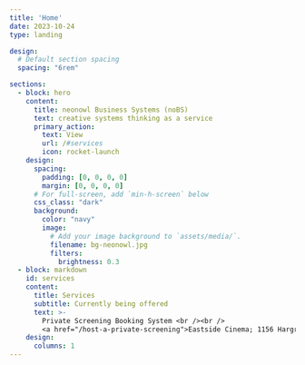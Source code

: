 ```yaml
---
title: 'Home'
date: 2023-10-24
type: landing

design:
  # Default section spacing
  spacing: "6rem"

sections:
  - block: hero
    content:
      title: neonowl Business Systems (noBS)
      text: creative systems thinking as a service
      primary_action:
        text: View
        url: /#services
        icon: rocket-launch
    design:
      spacing:
        padding: [0, 0, 0, 0]
        margin: [0, 0, 0, 0]
      # For full-screen, add `min-h-screen` below
      css_class: "dark"
      background:
        color: "navy"
        image:
          # Add your image background to `assets/media/`.
          filename: bg-neonowl.jpg
          filters:
            brightness: 0.3
  - block: markdown
    id: services
    content:
      title: Services
      subtitle: Currently being offered
      text: >-
        Private Screening Booking System <br /><br />
        <a href="/host-a-private-screening">Eastside Cinema; 1156 Hargrave Street</a>
    design:
      columns: 1
---
```

